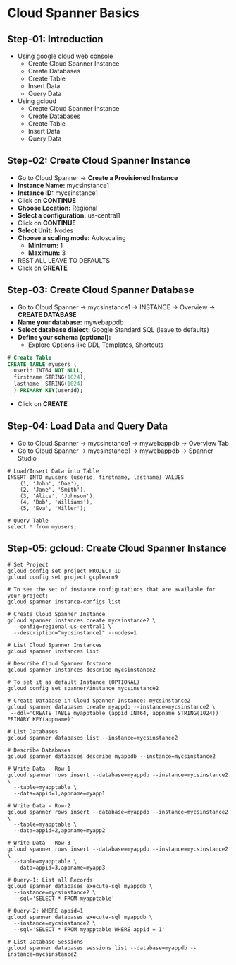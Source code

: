 # Cloud Spanner Basics

## Step-01: Introduction
- Using google cloud web console
  - Create Cloud Spanner Instance 
  - Create Databases
  - Create Table
  - Insert Data
  - Query Data
- Using gcloud  
  - Create Cloud Spanner Instance 
  - Create Databases
  - Create Table
  - Insert Data
  - Query Data

## Step-02: Create Cloud Spanner Instance
- Go to Cloud Spanner -> **Create a Provisioned Instance**
- **Instance Name:** mycsinstance1
- **Instance ID:** mycsinstance1
- Click on **CONTINUE**
- **Choose Location:** Regional
- **Select a configuration:** us-central1
- Click on **CONTINUE**
- **Select Unit:** Nodes
- **Choose a scaling mode:** Autoscaling
  - **Minimum:** 1
  - **Maximum:** 3
- REST ALL LEAVE TO DEFAULTS
- Click on **CREATE**


## Step-03: Create Cloud Spanner Database
- Go to Cloud Spanner -> mycsinstance1 -> INSTANCE -> Overview -> **CREATE DATABASE**
- **Name your database:** mywebappdb
- **Select database dialect:** Google Standard SQL (leave to defaults)
- **Define your schema (optional):** 
  - Explore Options like DDL Templates, Shortcuts
```sql
# Create Table
CREATE TABLE myusers (
  userid INT64 NOT NULL,
  firstname STRING(1024),
  lastname  STRING(1024)
  ) PRIMARY KEY(userid);
```
- Click on **CREATE**



## Step-04: Load Data and Query Data
- Go to Cloud Spanner -> mycsinstance1 -> mywebappdb -> Overview Tab
- Go to Cloud Spanner -> mycsinstance1 -> mywebappdb -> Spanner Studio
```t
# Load/Insert Data into Table
INSERT INTO myusers (userid, firstname, lastname) VALUES
    (1, 'John', 'Doe'),
    (2, 'Jane', 'Smith'),
    (3, 'Alice', 'Johnson'),
    (4, 'Bob', 'Williams'),
    (5, 'Eva', 'Miller');

# Query Table
select * from myusers;
```

## Step-05: gcloud: Create Cloud Spanner Instance
```t
# Set Project 
gcloud config set project PROJECT_ID
gcloud config set project gcplearn9

# To see the set of instance configurations that are available for your project:
gcloud spanner instance-configs list

# Create Cloud Spanner Instance
gcloud spanner instances create mycsinstance2 \
  --config=regional-us-central1 \
  --description="mycsinstance2" --nodes=1

# List Cloud Spanner Instances
gcloud spanner instances list

# Describe Cloud Spanner Instance
gcloud spanner instances describe mycsinstance2

# To set it as default Instance (OPTIONAL)
gcloud config set spanner/instance mycsinstance2

# Create Database in Cloud Spanner Instance: mycsinstance2
gcloud spanner databases create myappdb --instance=mycsinstance2 \
 --ddl='CREATE TABLE myapptable (appid INT64, appname STRING(1024)) PRIMARY KEY(appname)'

# List Databases
gcloud spanner databases list --instance=mycsinstance2

# Describe Databases
gcloud spanner databases describe myappdb --instance=mycsinstance2

# Write Data - Row-1
gcloud spanner rows insert --database=myappdb --instance=mycsinstance2 \
  --table=myapptable \
  --data=appid=1,appname=myapp1

# Write Data - Row-2
gcloud spanner rows insert --database=myappdb --instance=mycsinstance2 \
  --table=myapptable \
  --data=appid=2,appname=myapp2

# Write Data - Row-3  
gcloud spanner rows insert --database=myappdb --instance=mycsinstance2 \
  --table=myapptable \
  --data=appid=3,appname=myapp3

# Query-1: List all Records
gcloud spanner databases execute-sql myappdb \
  --instance=mycsinstance2 \
  --sql='SELECT * FROM myapptable'

# Query-2: WHERE appid=1
gcloud spanner databases execute-sql myappdb \
  --instance=mycsinstance2 \
  --sql='SELECT * FROM myapptable WHERE appid = 1'

# List Database Sessions
gcloud spanner databases sessions list --database=myappdb --instance=mycsinstance2  
```

